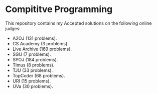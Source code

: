 # Compititve Programming

This repository contains my Accepted solutions on the following online judges:
 * A2OJ (131 problems).
 * CS Academy (3 problems).
 * Live Archive (169 problems).
 * SGU (7 problems).
 * SPOJ (184 problems).
 * Timus (8 problems).
 * TJU (33 problems).
 * TopCoder (68 problems).
 * URI (15 problems).
 * UVa (30 problems).